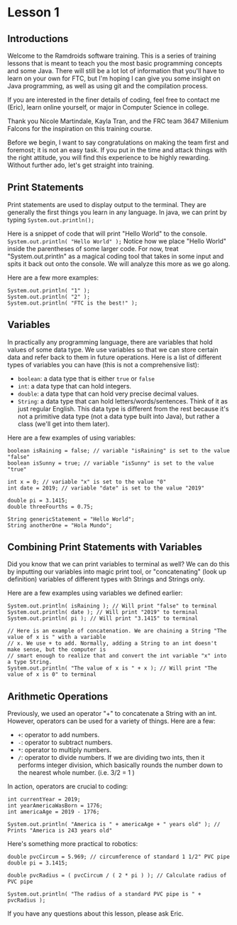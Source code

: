 # Lesson 1
## Introductions ##
Welcome to the Ramdroids software training. This is a series of training lessons 
that is meant to teach you the most basic programming concepts and some Java.
There will still be a lot lot of information that you'll have to learn on your
own for FTC, but I'm hoping I can give you some insight on Java programming, as
well as using git and the compilation process. 

If you are interested in the finer details of coding, feel free to contact me (Eric),
learn online yourself, or major in Computer Science in college.

Thank you Nicole Martindale, Kayla Tran, and the FRC team 3647 Millenium Falcons for the inspiration
on this training course.

Before we begin, I want to say congratulations on making the team first and foremost; it is not an
easy task. If you put in the time and attack things with the right attitude, you will find this
experience to be highly rewarding. Without further ado, let's get straight into training.

## Print Statements ##
Print statements are used to display output to the terminal. They are generally the first things you
learn in any language. In java, we can print by typing ```System.out.println();```

Here is a snippet of code that will print "Hello World" to the console.
```System.out.println( "Hello World" );```
Notice how we place "Hello World" inside the parentheses of some larger code. For now, treat
"System.out.println" as a magical coding tool that takes in some input and spits it back out onto
the console. We will analyze this more as we go along.

Here are a few more examples:
```
System.out.println( "1" );
System.out.println( "2" );
System.out.println( "FTC is the best!" );
```

## Variables ##
In practically any programming language, there are variables that hold values of some data type.
We use variables so that we can store certain data and refer back to them in future operations.
Here is a list of different types of variables you can have (this is not a comprehensive list):
* ```boolean```: a data type that is either ```true``` or ```false```
* ```int```: a data type that can hold integers.
* ```double```: a data type that can hold very precise decimal values.
* ```String```: a data type that can hold letters/words/sentences. Think of it as just regular English.
               This data type is different from the rest because it's not a primitive data type
               (not a data type built into Java), but rather a class (we'll get into them later).

Here are a few examples of using variables:
```
boolean isRaining = false; // variable "isRaining" is set to the value "false"
boolean isSunny = true; // variable "isSunny" is set to the value "true"

int x = 0; // variable "x" is set to the value "0"
int date = 2019; // variable "date" is set to the value "2019"

double pi = 3.1415;
double threeFourths = 0.75;

String genericStatement = "Hello World";
String anotherOne = "Hola Mundo";
```

## Combining Print Statements with Variables ##
Did you know that we can print variables to terminal as well? We can do this by inputting our
variables into magic print tool, or "concatenating" (look up definition) variables of different types
with Strings and Strings only.

 Here are a few examples using variables we defined earlier:
 ```
 System.out.println( isRaining ); // Will print "false" to terminal
 System.out.println( date ); // Will print "2019" to terminal
 System.out.println( pi ); // Will print "3.1415" to terminal

 // Here is an example of concatenation. We are chaining a String "The value of x is " with a variable
 // x. We use + to add. Normally, adding a String to an int doesn't make sense, but the computer is
 // smart enough to realize that and convert the int variable "x" into a type String.
 System.out.println( "The value of x is " + x ); // Will print "The value of x is 0" to terminal
```
 ## Arithmetic Operations ##
 Previously, we used an operator "+" to concatenate a String with an int. However, operators can be
 used for a variety of things. Here are a few:
 * ```+```: operator to add numbers.
 * ```-```: operator to subtract numbers.
 * ```*```: operator to multiply numbers.
 * ```/```: operator to divide numbers. If we are dividing two ints, then it performs integer division,
            which basically rounds the number down to the nearest whole number. (i.e. 3/2 = 1 )

 In action, operators are crucial to coding:
 ```
 int currentYear = 2019;
 int yearAmericaWasBorn = 1776;
 int americaAge = 2019 - 1776;

 System.out.println( "America is " + americaAge + " years old" ); // Prints "America is 243 years old"

 ```
 Here's something more practical to robotics:

 ```
 double pvcCircum = 5.969; // circumference of standard 1 1/2" PVC pipe
 double pi = 3.1415;

 double pvcRadius = ( pvcCircum / ( 2 * pi ) ); // Calculate radius of PVC pipe

 System.out.println( "The radius of a standard PVC pipe is " + pvcRadius );
 ```

 If you have any questions about this lesson, please ask Eric.
